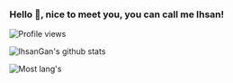 ### Hello 👋, nice to meet you, you can call me Ihsan!

![Profile views](https://gpvc.arturio.dev/IhsanGan)

![IhsanGan's github stats](https://github-readme-stats.vercel.app/api?username=IhsanGan&show_icons=true)

![Most lang's](https://github-readme-stats.vercel.app/api/top-langs/?username=IhsanGan&layout=compact)

